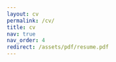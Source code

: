 ```yaml
---
layout: cv
permalink: /cv/
title: cv
nav: true
nav_order: 4
redirect: /assets/pdf/resume.pdf
---
```

